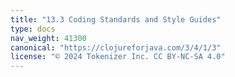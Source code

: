 ```yaml
---
title: "13.3 Coding Standards and Style Guides"
type: docs
nav_weight: 41300
canonical: "https://clojureforjava.com/3/4/1/3"
license: "© 2024 Tokenizer Inc. CC BY-NC-SA 4.0"
---
```

